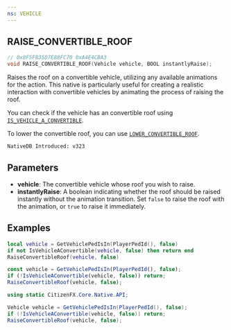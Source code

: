 ```yaml
---
ns: VEHICLE
---
```

## RAISE_CONVERTIBLE_ROOF

```c
// 0x8F5FB35D7E88FC70 0xA4E4CBA3
void RAISE_CONVERTIBLE_ROOF(Vehicle vehicle, BOOL instantlyRaise);
```

Raises the roof on a convertible vehicle, utilizing any available animations for the action. This native is particularly useful for creating a realistic interaction with convertible vehicles by animating the process of raising the roof.

You can check if the vehicle has an convertible roof using [`IS_VEHICLE_A_CONVERTIBLE`](#_0x52F357A30698BCCE).

To lower the convertible roof, you can use [`LOWER_CONVERTIBLE_ROOF`](#_0xDED51F703D0FA83D).

```
NativeDB Introduced: v323
```

## Parameters
* **vehicle**: The convertible vehicle whose roof you wish to raise.
* **instantlyRaise**: A boolean indicating whether the roof should be raised instantly without the animation transition. Set `false` to raise the roof with the animation, or `true` to raise it immediately.

## Examples
```lua
local vehicle = GetVehiclePedIsIn(PlayerPedId(), false)
if not IsVehicleAConvertible(vehicle, false) then return end
RaiseConvertibleRoof(vehicle, false)
```

```js
const vehicle = GetVehiclePedIsIn(PlayerPedId(), false);
if (!IsVehicleAConvertible(vehicle, false)) return;
RaiseConvertibleRoof(vehicle, false);
```

```cs
using static CitizenFX.Core.Native.API;

Vehicle vehicle = GetVehiclePedIsIn(PlayerPedId(), false);
if (!IsVehicleAConvertible(vehicle, false)) return;
RaiseConvertibleRoof(vehicle, false);
```
